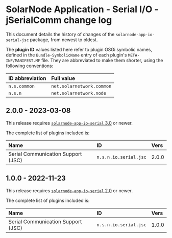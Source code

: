 # SolarNode Application - Serial I/O - jSerialComm change log

This document details the history of changes of the `solarnode-app-io-serial-jsc` package, from
newest to oldest.

The **plugin ID** values listed here refer to plugin OSGi symbolic names, defined in the
`Bundle-SymbolicName` entry of each plugin's `META-INF/MANIFEST.MF` file. They are abbreviated to
make them shorter, using the following conventions:

| ID abbreviation | Full value                |
|:----------------|:--------------------------|
| `n.s.common`    | `net.solarnetwork.common` |
| `n.s.n`         | `net.solarnetwork.node`   |

## 2.0.0 - 2023-03-08

This release requires [`solarnode-app-io-serial` 3.0][io-serial-log] or newer.

The complete list of plugins included is:

| Name                               | ID                    | Vers  |
|:-----------------------------------|:----------------------|:------|
| Serial Communication Support (JSC) | `n.s.n.io.serial.jsc` | 2.0.0 |


## 1.0.0 - 2022-11-23

This release requires [`solarnode-app-io-serial` 2.0][io-serial-log] or newer.

The complete list of plugins included is:

| Name                               | ID                    | Vers  |
|:-----------------------------------|:----------------------|:------|
| Serial Communication Support (JSC) | `n.s.n.io.serial.jsc` | 1.0.0 |

[io-serial-log]: ../../solarnode-app-io-serial/debian/CHANGELOG.md
